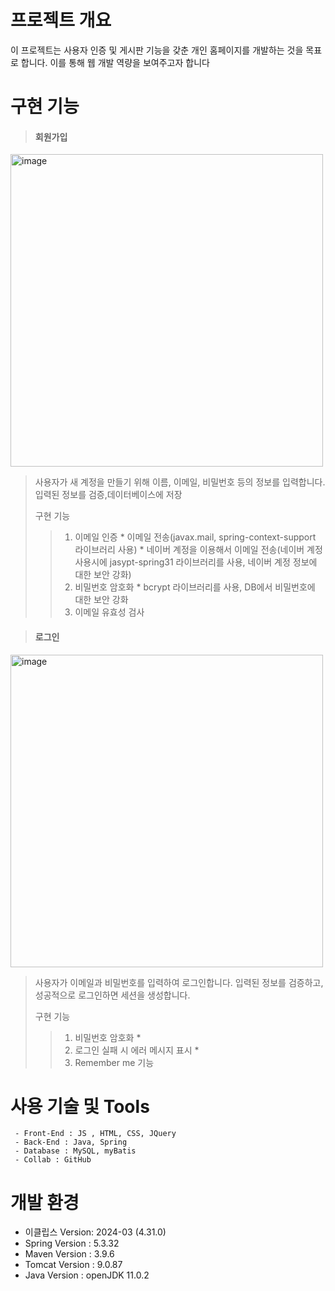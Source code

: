 # 프로젝트 개요
이 프로젝트는 사용자 인증 및 게시판 기능을 갖춘 개인 홈페이지를 개발하는 것을 목표로 합니다. 이를 통해 웹 개발 역량을 보여주고자 합니다   

# 구현 기능
> #### 회원가입
<img height="500" width="500" alt="image" src="https://github.com/InitTester/2024_Portfolio/assets/143479869/65dbd2d8-ac94-4958-9d30-ca7fe83fd428">

> 사용자가 새 계정을 만들기 위해 이름, 이메일, 비밀번호 등의 정보를 입력합니다.   
> 입력된 정보를 검증,데이터베이스에 저장
> 
> 구현 기능
> >1. 이메일 인증
     * 이메일 전송(javax.mail, spring-context-support 라이브러리 사용)
     * 네이버 계정을 이용해서 이메일 전송(네이버 계정 사용시에 jasypt-spring31 라이브러리를 사용, 네이버 계정 정보에 대한 보안 강화)
> >2. 비밀번호 암호화
     * bcrypt 라이브러리를 사용, DB에서 비밀번호에 대한 보안 강화
> >3. 이메일 유효성 검사   


> #### 로그인
<img height="500" width="500" alt="image" src="https://github.com/InitTester/2024_Portfolio/assets/143479869/ac6ab488-a2dc-4b74-a346-800b362d1f90">

> 사용자가 이메일과 비밀번호를 입력하여 로그인합니다.
> 입력된 정보를 검증하고, 성공적으로 로그인하면 세션을 생성합니다.
> 
> 구현 기능
> >1. 비밀번호 암호화
     * 
> >2. 로그인 실패 시 에러 메시지 표시
     * 
> >3. Remember me 기능

# 사용 기술 및 Tools
	 - Front-End : JS , HTML, CSS, JQuery
	 - Back-End : Java, Spring	
	 - Database : MySQL, myBatis
	 - Collab : GitHub	 
	
# 개발 환경
 - 이클립스 Version: 2024-03 (4.31.0)
 - Spring Version : 5.3.32
 - Maven Version : 3.9.6
 - Tomcat Version : 9.0.87
 - Java Version : openJDK 11.0.2
